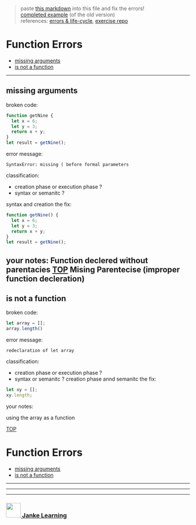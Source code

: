 > paste [this markdown](https://raw.githubusercontent.com/janke-learning/errors/master/functions.md) into this file and fix the errors!  
> [completed example](https://github.com/AlfiYusrina/hyf-javascript1/blob/master/week1/errors_solutions.MD) (of the old version)  
> references: [errors & life-cycle](https://github.com/janke-learning/errors-and-life-cycle), [exercise repo](https://github.com/janke-learning/errors)

# Function Errors

* [missing arguments](#missing-arguments)
* [is not a function](#is-not-a-function)

---

## missing arguments

broken code:
```js
function getNine {
  let x = 6;
  let y = 3;
  return x + y;
}
let result = getNine();
```
error message:
```
SyntaxError: missing ( before formal parameters
```
classification:
* creation phase or execution phase ?
* syntax or semanitc ?

syntax and creation
the fix:
```js
function getNine() {
  let x = 6;
  let y = 3;
  return x + y;
}
let result = getNine();
```
your notes:
Function declered without parentacies
[TOP](#function-errors)
Mising Parentecise (improper function decleration)
---

## is not a function

broken code:
```js
let array = [];
array.length()
```
error message:
```
redeclaration of let array
```
classification:
* creation phase or execution phase ?
* syntax or semanitc ?
creation phase  annd semanitc
the fix:
```js
let xy = [];
xy.length;
```
your notes:

using the array as a function

[TOP](#function-errors)

# Function Errors

* [missing arguments](#missing-arguments)
* [is not a function](#is-not-a-function)

---

___
___
### <a href="http://janke-learning.org" target="_blank"><img src="https://user-images.githubusercontent.com/18554853/50098409-22575780-021c-11e9-99e1-962787adaded.png" width="40" height="40"></img> Janke Learning</a>

